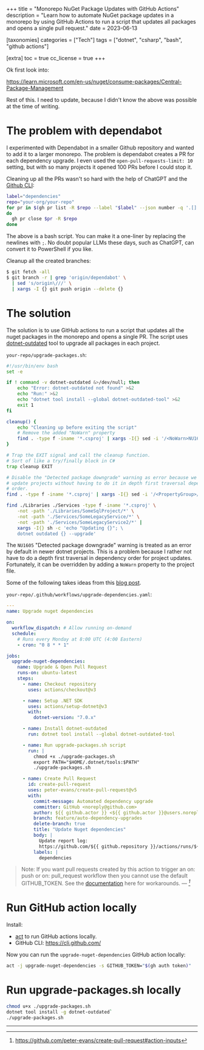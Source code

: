 +++
title = "Monorepo NuGet Package Updates with GitHub Actions"
description = "Learn how to automate NuGet package updates in a monorepo by using GitHub Actions to run a script that updates all packages and opens a single pull request."
date = 2023-06-13

[taxonomies]
categories = ["Tech"]
tags = ["dotnet", "csharp", "bash", "github actions"]

[extra]
toc = true
cc_license = true
+++

Ok first look into:

<https://learn.microsoft.com/en-us/nuget/consume-packages/Central-Package-Management>

Rest of this. I need to update, because I didn't know the above was possible at the time of writing.

# The problem with dependabot

I experimented with Dependabot in a smaller Github repository and
wanted to add it to a larger monorepo. The problem is dependabot creates a PR
for each dependency upgrade. I even used the `open-pull-requests-limit: 10`
setting, but with so many projects it opened 100 PRs before I could stop it.

Cleaning up all the PRs wasn't so hard with the help of ChatGPT and the [Github
CLI](https://cli.github.com/):

```bash
label="dependencies"
repo="your-org/your-repo"
for pr in $(gh pr list -R $repo --label "$label" --json number -q '.[].number')
do
  gh pr close $pr -R $repo
done
```

The above is a bash script. You can make it a one-liner by replacing the
newlines with `;`. No doubt popular LLMs these days, such as ChatGPT, can
convert it to PowerShell if you like.

Cleanup all the created branches:

```sh
$ git fetch -all
$ git branch -r | grep 'origin/dependabot' \
  | sed 's/origin\///' \
  | xargs -I {} git push origin --delete {}
```

# The solution

The solution is to use GitHub actions to run a script that updates all the nuget
packages in the monorepo and opens a single PR. The script uses
[dotnet-outdated](https://github.com/dotnet-outdated/dotnet-outdated) tool to
upgrade all packages in each project.

`your-repo/upgrade-packages.sh`:

```bash
#!/usr/bin/env bash
set -e

if ! command -v dotnet-outdated &>/dev/null; then
    echo "Error: dotnet-outdated not found" >&2
    echo "Run:" >&2
    echo "dotnet tool install --global dotnet-outdated-tool" >&2
    exit 1
fi

cleanup() {
    echo "Cleaning up before exiting the script"
    # Remove the added "NoWarn" property
    find . -type f -iname '*.csproj' | xargs -I{} sed -i '/<NoWarn>NU1605<\/NoWarn>/d' {}
}

# Trap the EXIT signal and call the cleanup function.
# Sort of like a try/finally block in C#
trap cleanup EXIT

# Disable the "Detected package downgrade" warning as error because we want to
# update projects without having to do it in depth first traversal dependency
# order.
find . -type f -iname '*.csproj' | xargs -I{} sed -i '/<PropertyGroup>/a<NoWarn>NU1605<\/NoWarn>' {}

find ./Libraries ./Services -type f -iname '*.csproj' \
    -not -path './Libraries/SomeSqlProject/*' \
    -not -path './Services/SomeLegacyService/*' \
    -not -path './Services/SomeLegacyService2/*' |
    xargs -I{} sh -c 'echo "Updating {}"; \
    dotnet outdated {} --upgrade'
```

The `NU1605` "Detected package downgrade" warning is treated as an error by
default in newer dotnet projects. This is a problem because I rather not have to
do a depth first traversal in dependency order for project updates. Fortunately,
it can be overridden by adding a `NoWarn` property to the project file.

Some of the following takes ideas from this [blog post](https://www.oddbird.net/2022/06/01/dependabot-single-pull-request/).

`your-repo/.github/workflows/upgrade-dependencies.yaml`:

```yaml
---
name: Upgrade nuget dependencies

on:
  workflow_dispatch: # Allow running on-demand
  schedule:
    # Runs every Monday at 8:00 UTC (4:00 Eastern)
    - cron: "0 8 * * 1"

jobs:
  upgrade-nuget-dependencies:
    name: Upgrade & Open Pull Request
    runs-on: ubuntu-latest
    steps:
      - name: Checkout repository
        uses: actions/checkout@v3

      - name: Setup .NET SDK
        uses: actions/setup-dotnet@v3
        with:
          dotnet-version: "7.0.x"

      - name: Install dotnet-outdated
        run: dotnet tool install --global dotnet-outdated-tool

      - name: Run upgrade-packages.sh script
        run: |
          chmod +x ./upgrade-packages.sh
          export PATH="$HOME/.dotnet/tools:$PATH"
          ./upgrade-packages.sh

      - name: Create Pull Request
        id: create-pull-request
        uses: peter-evans/create-pull-request@v5
        with:
          commit-message: Automated dependency upgrade
          committer: GitHub <noreply@github.com>
          author: ${{ github.actor }} <${{ github.actor }}@users.noreply.github.com>
          branch: feature/auto-dependency-upgrades
          delete-branch: true
          title: "Update Nuget dependencies"
          body: |
            Update report log:
            https://github.com/${{ github.repository }}/actions/runs/${{ github.run_id }}
          labels: |
            dependencies
```

>Note: If you want pull requests created by this action to trigger an on: push
>or on: pull_request workflow then you cannot use the default GITHUB_TOKEN. See
>the
>[documentation](https://github.com/peter-evans/create-pull-request/blob/main/docs/concepts-guidelines.md#triggering-further-workflow-runs)
>here for workarounds. — <cite>[^1]</cite>

# Run GitHub action locally

Install:

- [act](https://github.com/nektos/act) to run GitHub actions locally.
- GitHub CLI: https://cli.github.com/

Now you can run the `upgrade-nuget-dependencies` GitHub action locally:

```sh
act -j upgrade-nuget-dependencies -s GITHUB_TOKEN="$(gh auth token)"
```

# Run upgrade-packages.sh locally

```sh
chmod u+x ./upgrade-packages.sh
dotnet tool install -g dotnet-outdated`
./upgrade-packages.sh
```

---

[^1]: <https://github.com/peter-evans/create-pull-request#action-inputs>
